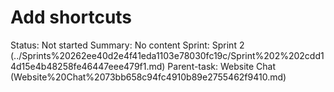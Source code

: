 # Add shortcuts

Status: Not started
Summary: No content
Sprint: Sprint 2 (../Sprints%20262ee40d2e4f41eda1103e78030fc19c/Sprint%202%202cdd14d15e4b48258fe46447eee479f1.md)
Parent-task: Website Chat (Website%20Chat%2073bb658c94fc4910b89e2755462f9410.md)